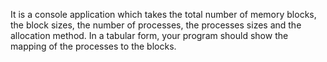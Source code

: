It is a console application which takes the total number of memory blocks, the block sizes, 
the number of processes, the processes sizes and the allocation method. In a tabular 
form, your program should show the mapping of the processes to the blocks.
